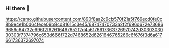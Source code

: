 ### Hi there 👋
https://camo.githubusercontent.com/890f8aa2c9cb570f21a5f769ecd0fe0c8b9e4e1b0d64fece09b8cd81615c3e45/68747470733a2f2f696d672e736869656c64732e696f2f62616467652f2d4a6176617363726970742d3030303030303f7374796c653d666f722d7468652d6261646765266c6f676f3d6a617661736372697074

<!--
**xytorenok/xytorenok** is a ✨ _special_ ✨ repository because its `README.md` (this file) appears on your GitHub profile.

Here are some ideas to get you started:

- 🔭 I’m currently working on ...
- 🌱 I’m currently learning ...
- 👯 I’m looking to collaborate on ...
- 🤔 I’m looking for help with ...
- 💬 Ask me about ...
- 📫 How to reach me: ...
- 😄 Pronouns: ...
- ⚡ Fun fact: ...
-->
